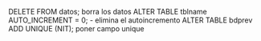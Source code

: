 DELETE FROM datos;   borra los datos
ALTER TABLE tblname AUTO_INCREMENT = 0;  - elimina el autoincremento
ALTER TABLE bdprev ADD UNIQUE (NIT); poner campo unique